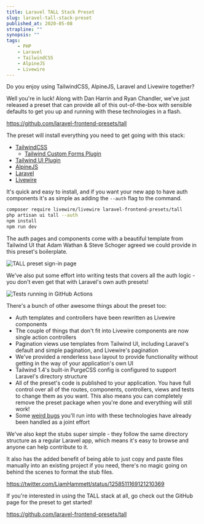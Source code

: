 ```yaml
---
title: Laravel TALL Stack Preset
slug: laravel-tall-stack-preset
published_at: 2020-05-08
strapline: ""
synopsis: ""
tags:
    - PHP
    - Laravel
    - TailwindCSS
    - AlpineJS
    - Livewire
---
```


Do you enjoy using TailwindCSS, AlpineJS, Laravel and Livewire together?

Well you're in luck! Along with Dan Harrin and Ryan Chandler, we've just released a preset that can provide all of this out-of-the-box with sensible defaults to get you up and running with these technologies in a flash.

<https://github.com/laravel-frontend-presets/tall>

The preset will install everything you need to get going with this stack:

- [TailwindCSS](https://tailwindcss.com/)
  - [Tailwind Custom Forms Plugin](https://tailwindcss-custom-forms.netlify.app/)
 - [Tailwind UI Plugin](https://tailwindui.com/components)
- [AlpineJS](https://github.com/alpinejs/alpine)
- [Laravel](http://laravel.com/)
- [Livewire](https://laravel-livewire.com/)

It's quick and easy to install, and if you want your new app to have auth components it's as simple as adding the `--auth` flag to the command.

```bash
composer require livewire/livewire laravel-frontend-presets/tall
php artisan ui tall --auth
npm install
npm run dev
```

The auth pages and components come with a beautiful template from Tailwind UI that Adam Wathan & Steve Schoger agreed we could provide in this preset's boilerplate.

![TALL preset sign-in page](/images/articles/tall-login.png)

We've also put some effort into writing tests that covers all the auth logic - you don't even get that with Laravel's own auth presets!

![Tests running in GitHub Actions](/images/articles/tall-ci.png)

There's a bunch of other awesome things about the preset too:

- Auth templates and controllers have been rewritten as Livewire components
- The couple of things that don't fit into Livewire components are now single action controllers
- Pagination views use templates from Tailwind UI, including Laravel's default and simple pagination, and Livewire's pagination
- We've provided a renderless `base` layout to provide functionality without getting in the way of your application's own UI
- Tailwind 1.4's built-in PurgeCSS config is configured to support Laravel's directory structure
- All of the preset's code is published to your application. You have full control over all of the routes, components, controllers, views and tests to change them as you want. This also means you can completely remove the preset package when you're done and everything will still work!
- Some [weird bugs](https://github.com/laravel-frontend-presets/tall/issues/7) you'll run into with these technologies have already been handled as a joint effort

We've also kept the stubs super simple - they follow the same directory structure as a regular Laravel app, which means it's easy to browse and anyone can help contribute to it.

It also has the added benefit of being able to just copy and paste files manually into an existing project if you need, there's no magic going on behind the scenes to format the stub files.

<https://twitter.com/LiamHammett/status/1258511169121210369>

If you're interested in using the TALL stack at all, go check out the GitHub page for the preset to get started!

<https://github.com/laravel-frontend-presets/tall>
